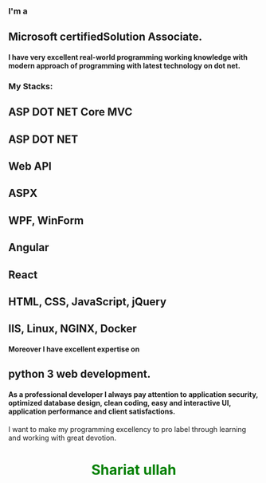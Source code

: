 ### I'm a 
## Microsoft certifiedSolution Associate.
#### I have very excellent real-world programming working knowledge with modern approach of programming with latest technology on dot net. 

### My Stacks:
  ## ASP DOT NET Core MVC
  ## ASP DOT NET
  ## Web API
  ## ASPX
  ## WPF, WinForm
  ## Angular
  ## React
  ## HTML, CSS, JavaScript, jQuery
  ## IIS, Linux, NGINX, Docker

#### Moreover I have excellent expertise on 
## python 3 web development.
#### As a professional developer I always pay attention to application security, optimized database design, clean coding, easy and interactive UI, application performance and client satisfactions.
I want to make my programming excellency to pro label through learning and working with great devotion.

<!DOCTYPE html>

<html lang="en" xmlns="http://www.w3.org/1999/xhtml">
<head>
    <meta charset="utf-8" />
    
</head>
<body>
    <h1 style="color: green; font-weight: bolder; text-align: center;">Shariat ullah</h1>
</body>
</html>
